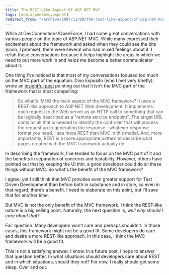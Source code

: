```yaml
---
title: The REST-Like Aspect Of ASP.NET MVC
tags: [web,aspnetmvc,aspnet]
redirect_from: "/archive/2007/11/08/the-rest-like-aspect-of-asp.net-mvc.aspx/"
---
```


While at DevConnections/OpenForce, I had some great conversations with
various people on the topic of ASP.NET MVC. While many expressed their
excitement about the framework and asked when they could see the bits
(soon, I promise), there were several who had mixed feelings about it. I
relish these conversations because it helps highlight the areas in which
we need to put more work in and helps me become a better communicator
about it.

One thing I’ve noticed is that most of my conversations focused too much
on the MVC part of the equation. Dino Esposito (who I met very briefly),
wrote an [insightful
post](http://weblogs.asp.net/despos/archive/2007/11/07/devconn07-fall-mvc-fx-is-it-car-or-motorcycle.aspx "Dino Esposito")
pointing out that it isn’t the MVC part of the framework that is most
compelling:

> So what's IMHO the main aspect of the MVC framework? It uses a
> REST-like approach to ASP.NET Web development. It implements each
> request to the Web server as an HTTP call to something that can be
> logically described as a "remote service endpoint". The target URL
> contains all that is needed to identify the controller that will
> process the request up to generating the response--whatever response
> format you need. I see more REST than MVC in this model. And, more
> importantly, REST is a more appropriate pattern to describe what pages
> created with the MVC framework actually do.

In describing the framework, I’ve tended to focus on the MVC part of it
and the benefits in separation of concerns and testability. However,
others have pointed out that by keeping the UI thin, a good developer
could do all these things without MVC. So what's the benefit of the MVC
framework?

I agree, yet I still think that MVC provides even greater support for
Test Driven Development than before both in substance and in style, so
even in that regard, there’s a benefit. I need to elaborate on this
point, but I’ll save that for another time.

But MVC is not the only benefit of the MVC framework. I think the
REST-like nature is a big selling point. Naturally, the next question
is, *well why should I care about that*?

Fair question. Many developers won’t care and perhaps shouldn’t. In
those cases, this framework might not be a good fit. Some developers do
care and desire a more REST-like approach. In this case, I think the MVC
framework will be a good fit.

This is not a satisfying answer, I know. In a future post, I hope to
answer that question better. In what situations should developers care
about REST and in which situations, should they not? For now, I really
should get some sleep. Over and out.

